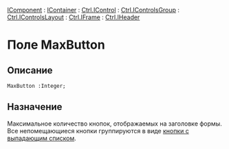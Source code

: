 ﻿---
Link: .Ctrl.IHeader.@MaxButton
---

[IComponent](topic:Com.Custom.ComClasses.IComponent.Default) :
[IContainer](topic:Com.Custom.ComClasses.IContainer.Default) :
[Ctrl.IControl](topic:Com.Custom.ComClasses.Ctrl.IControl.Default) :
[Ctrl.IControlsGroup](topic:Com.Custom.ComClasses.Ctrl.IControlsGroup.Default) :
[Ctrl.IControlsLayout](topic:Com.Custom.ComClasses.Ctrl.IControlsLayout.Default) :
[Ctrl.IFrame](topic:Com.Custom.ComClasses.Ctrl.IFrame.Default) :
[Ctrl.IHeader](Default)

# Поле MaxButton

## Описание

    MaxButton :Integer;

## Назначение

Максимальное количество кнопок, отображаемых на заголовке формы. Все непомещающиеся кнопки
группируются в виде [кнопки с выпадающим списком](ComboButton).

